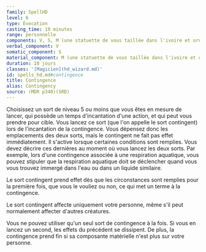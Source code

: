 ```yaml
---
family: SpellHD
level: 6
type: Évocation
casting_time: 10 minutes
range: personnelle
components: V, S, M (une statuette de vous taillée dans l'ivoire et ornée de gemmes d'une valeur minimum de 1 500 po)
verbal_component: V
somatic_component: S
material_component: M (une statuette de vous taillée dans l'ivoire et ornée de gemmes d'une valeur minimum de 1 500 po)
duration: 10 jours
classes: '[Magicien](hd_wizard.md)'
id: spells_hd.md#contingence
title: Contingence
alias: Contingency
source: (MDR p340)(SRD)
---
```


Choisissez un sort de niveau 5 ou moins que vous êtes en mesure de lancer, qui possède un temps d'incantation d'une action, et qui peut vous prendre pour cible. Vous lancez ce sort (que l'on appelle le sort contingent) lors de l'incantation de la contingence. Vous dépensez donc les emplacements des deux sorts, mais le contingent ne fait pas effet immédiatement. Il s'active lorsque certaines conditions sont remplies. Vous devez décrire ces dernières au moment où vous lancez les deux sorts. Par exemple, lors d'une contingence associée à une respiration aquatique, vous pouvez stipuler que la respiration aquatique doit se déclencher quand vous vous trouvez immergé dans l'eau ou dans un liquide similaire.

Le sort contingent prend effet dès que les circonstances sont remplies pour la première fois, que vous le vouliez ou non, ce qui met un terme à la contingence.

Le sort contingent affecte uniquement votre personne, même s'il peut normalement affecter d'autres créatures.

Vous ne pouvez utiliser qu'un seul sort de contingence à la fois. Si vous en lancez un second, les effets du précédent se dissipent. De plus, la contingence prend fin si sa composante matérielle n'est plus sur votre personne.

